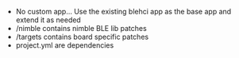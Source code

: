 
- No custom app... Use the existing blehci app as the base app and extend it as needed
- /nimble contains nimble BLE lib patches
- /targets contains board specific patches
- project.yml are dependencies